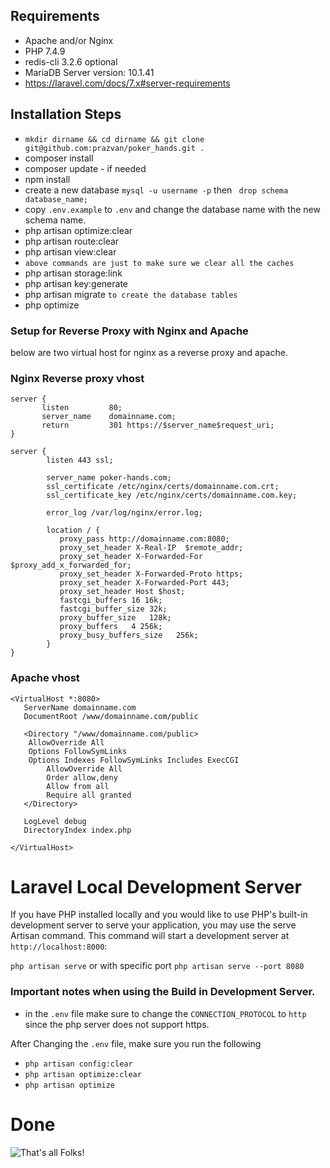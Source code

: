 ## Requirements

* Apache and/or Nginx
* PHP 7.4.9
* redis-cli 3.2.6 optional
* MariaDB Server version: 10.1.41
* https://laravel.com/docs/7.x#server-requirements

## Installation Steps 

*  `mkdir dirname && cd dirname && git clone git@github.com:prazvan/poker_hands.git .`
*  composer install 
*  composer update  - if needed
*  npm install
*  create a new database `mysql -u username -p` then ` drop schema database_name;`
*  copy `.env.example` to `.env` and change the database name with the new schema name.
*  php artisan optimize:clear
*  php artisan route:clear
*  php artisan view:clear
* `above commands are just to make sure we clear all the caches`
*  php artisan storage:link
*  php artisan key:generate
*  php artisan migrate `to create the database tables`
* php optimize

### Setup for Reverse Proxy with Nginx and Apache

below are two virtual host for nginx as a reverse proxy and apache.

### Nginx Reverse proxy vhost
````
server {
       listen         80;
       server_name    domainname.com;
       return         301 https://$server_name$request_uri;
}

server {
        listen 443 ssl;

        server_name poker-hands.com;
        ssl_certificate /etc/nginx/certs/domainname.com.crt;
        ssl_certificate_key /etc/nginx/certs/domainname.com.key;

        error_log /var/log/nginx/error.log;

        location / {
           proxy_pass http://domainname.com:8080;
           proxy_set_header X-Real-IP  $remote_addr;
           proxy_set_header X-Forwarded-For $proxy_add_x_forwarded_for;
           proxy_set_header X-Forwarded-Proto https;
           proxy_set_header X-Forwarded-Port 443;
           proxy_set_header Host $host;
           fastcgi_buffers 16 16k;
           fastcgi_buffer_size 32k;
           proxy_buffer_size   128k;
           proxy_buffers   4 256k;
           proxy_busy_buffers_size   256k;
        }
}
````
### Apache vhost
````
<VirtualHost *:8080>
   ServerName domainname.com
   DocumentRoot /www/domainname.com/public

   <Directory "/www/domainname.com/public>
   	AllowOverride All
	Options FollowSymLinks
	Options Indexes FollowSymLinks Includes ExecCGI
    	AllowOverride All
        Order allow,deny
        Allow from all
        Require all granted
   </Directory>

   LogLevel debug
   DirectoryIndex index.php

</VirtualHost>
````

# Laravel Local Development Server

If you have PHP installed locally and you would like to use PHP's 
built-in development server to serve your application, you may use 
the serve Artisan command. This command will start a 
development server at `http://localhost:8000`:

`php artisan serve` or with specific port `php artisan serve --port 8080`

### Important notes when using the Build in Development Server.

* in the `.env` file make sure to change the `CONNECTION_PROTOCOL` to `http`
since the php server does not support https. 

After Changing the `.env` file, make sure you run the following

* `php artisan config:clear` 
* `php artisan optimize:clear`
* `php artisan optimize`

# Done
![That's all Folks!](https://i.pinimg.com/originals/ae/c2/8f/aec28f0b31f6f5bbf6c6b4321eed2186.jpg)
